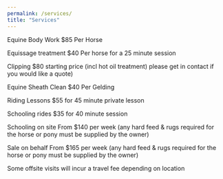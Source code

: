 ```yaml
---
permalink: /services/
title: "Services"
---
```




Equine Body Work        $85 Per Horse 


Equissage treatment     $40 Per horse for a 25 minute session


Clipping                $80 starting price (incl hot oil treatment) please get in contact if you would like a quote)


Equine Sheath Clean     $40 Per Gelding


Riding Lessons          $55 for 45 minute private lesson 


Schooling rides         $35 for 40 minute session


Schooling on site       From $140 per week (any hard feed & rugs required for the horse or pony must be supplied by the owner)


Sale on behalf          From $165 per week (any hard feed & rugs required for the horse or pony must be supplied by the owner) 



Some offsite visits will incur a travel fee depending on location

